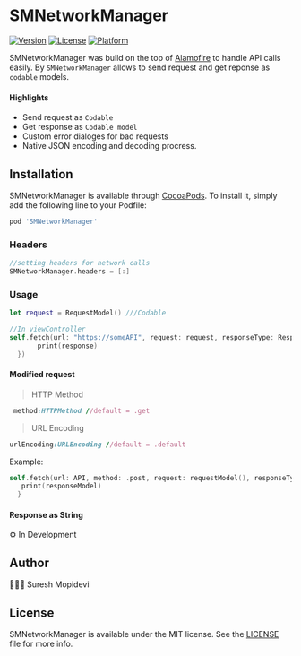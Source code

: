 # SMNetworkManager

[![Version](https://img.shields.io/cocoapods/v/SMNetworkManager.svg?style=flat)](https://cocoapods.org/pods/SMNetworkManager)
[![License](https://img.shields.io/cocoapods/l/SMNetworkManager.svg?style=flat)](https://cocoapods.org/pods/SMNetworkManager)
[![Platform](https://img.shields.io/cocoapods/p/SMNetworkManager.svg?style=flat)](https://cocoapods.org/pods/SMNetworkManager)

SMNetworkManager was build on the top of [Alamofire](https://github.com/Alamofire/Alamofire) to handle API calls easily. By `SMNetworkManager` allows to send request and get reponse as `codable` models. 

#### Highlights
- Send request as `Codable`
- Get response as `Codable model`
- Custom error dialoges for bad requests
- Native JSON encoding and decoding procress.

## Installation

SMNetworkManager is available through [CocoaPods](https://cocoapods.org/pods/SMNetworkManager). To install
it, simply add the following line to your Podfile:

```ruby
pod 'SMNetworkManager'
```

### Headers
 ```swift
//setting headers for network calls
SMNetworkManager.headers = [:]
```
### Usage
```swift
let request = RequestModel() ///Codable

//In viewController
self.fetch(url: "https://someAPI", request: request, responseType: ResponseModel.self, paramEncoding: .default) { [weak self] (response) in
       print(response)
  })
```
#### Modified request

> HTTP Method
```ruby
 method:HTTPMethod //default = .get
```` 
> URL Encoding
```ruby
urlEncoding:URLEncoding //default = .default
```
Example:
```swift
self.fetch(url: API, method: .post, request: requestModel(), responseType: ReponseModel.self, paramEncoding: .httpBody) { (responseModel) in
   print(responseModel)
  }
```
#### Response as String

⚙️ In Development

## Author

🙍🏻‍♂️ Suresh Mopidevi

## License

SMNetworkManager is available under the MIT license. See the [LICENSE](https://github.com/sureshmopidevi/SMNetworkManager/blob/master/LICENSE) file for more info.
